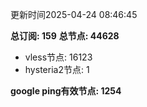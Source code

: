 更新时间2025-04-24 08:46:45

**总订阅: 159**
**总节点: 44628**
- vless节点: 16123
- hysteria2节点: 1

**google ping有效节点: 1254**
